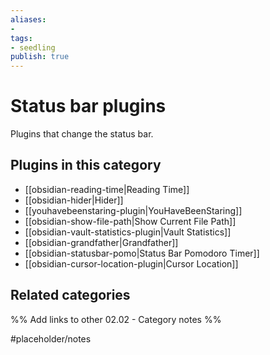 ```yaml
---
aliases:
- 
tags: 
- seedling 
publish: true
---
```



# Status bar plugins

Plugins that change the status bar.

## Plugins in this category

- [[obsidian-reading-time|Reading Time]]
- [[obsidian-hider|Hider]]
- [[youhavebeenstaring-plugin|YouHaveBeenStaring]]
- [[obsidian-show-file-path|Show Current File Path]]
- [[obsidian-vault-statistics-plugin|Vault Statistics]]
- [[obsidian-grandfather|Grandfather]]
- [[obsidian-statusbar-pomo|Status Bar Pomodoro Timer]]
- [[obsidian-cursor-location-plugin|Cursor Location]]

## Related categories

%% Add links to other 02.02 - Category notes %%

#placeholder/notes